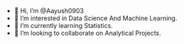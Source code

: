 - 👋 Hi, I’m @Aayush0903
- 👀 I’m interested in Data Science And Machine Learning.
- 🌱 I’m currently learning Statistics.
- 💞️ I’m looking to collaborate on Analytical Projects.

<!---
Aayush0903/Aayush0903 is a ✨ special ✨ repository because its `README.md` (this file) appears on your GitHub profile.
You can click the Preview link to take a look at your changes.
--->
